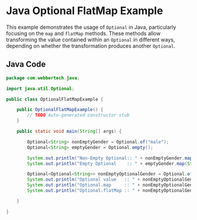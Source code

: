 # Java Optional FlatMap Example

This example demonstrates the usage of `Optional` in Java, particularly focusing on the `map` and `flatMap` methods. These methods allow transforming the value contained within an `Optional` in different ways, depending on whether the transformation produces another `Optional`.

## Java Code

```java
package com.webbertech.java;

import java.util.Optional;

public class OptionalFlatMapExample {

    public OptionalFlatMapExample() {
        // TODO Auto-generated constructor stub
    }

    public static void main(String[] args) {

        Optional<String> nonEmptyGender = Optional.of("male");
        Optional<String> emptyGender = Optional.empty();

        System.out.println("Non-Empty Optional:: " + nonEmptyGender.map(String::toUpperCase));
        System.out.println("Empty Optional    :: " + emptyGender.map(String::toUpperCase));

        Optional<Optional<String>> nonEmptyOptionalGender = Optional.of(Optional.of("male"));
        System.out.println("Optional value   :: " + nonEmptyOptionalGender);
        System.out.println("Optional.map     :: " + nonEmptyOptionalGender.map(gender -> gender.map(String::toUpperCase)));
        System.out.println("Optional.flatMap :: " + nonEmptyOptionalGender.flatMap(gender -> gender.map(String::toUpperCase)));

    }

}
